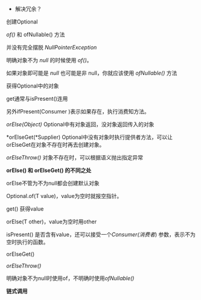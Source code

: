 * 解决冗余？







创建Optional

*of()* 和 ofNullable() 方法

并没有完全摆脱 *NullPointerException*

明确对象不为 *null* 的时候使用 *of()*。

如果对象即可能是 *null* 也可能是非 null，你就应该使用 *ofNullable()* 方法



获得Optional中的对象

get通常与isPresent()连用

另外ifPresent(Consumer )表示如果存在，执行消费知方法。

*orElse(Object)* Optional中有对象返回，没对象返回传入的对象

*orElseGet(*Supplier) Optional中没有对象时执行提供者方法，可以让orElseGet在对象不存在时再去创建对象。

*orElseThrow()* 对象不存在时，可以根据语义抛出指定异常



**orElse() 和 orElseGet() 的不同之处**

orElse不管为不为null都会创建默认对象





























Optional.of(T value)，value为空时就报空指针。

get()  获得value

orElse(T other)，value为空时用other

isPresent()  是否含有value，还可以接受一个*Consumer(消费者*) 参数，表示不为空时执行的函数。

orElseGet()

*orElseThrow()* 



明确对象不为null时使用of，不明确时使用*ofNullable()* 











**链式调用**





















